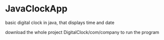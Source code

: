 # JavaClockApp
basic digital clock in java, that displays time and date


download the whole project DigitalClock/com/company to run the program
